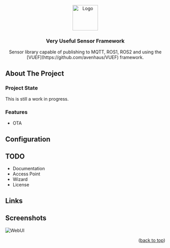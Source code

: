 
<!-- PROJECT LOGO -->
<br />
<div align="center">
  <a href="https://github.com/avenhaus/VUSF">
    <img src="images/logo.jpg" alt="Logo" width="80" height="80">
  </a>

<h3 align="center">Very Useful Sensor Framework</h3>

  <p align="center">
    Sensor library capable of publishing to MQTT, ROS1, ROS2 and using the [VUEF](https://github.com/avenhaus/VUEF) framework.
  </p>
</div>

<!-- ABOUT THE PROJECT -->
## About The Project


### Project State
This is still a work in progress. 

### Features

* OTA

## Configuration


## TODO

* Documentation
* Access Point
* Wizard
* License

## Links


## Screenshots

![WebUI](images/webui.png)

<p align="right">(<a href="#top">back to top</a>)</p> 